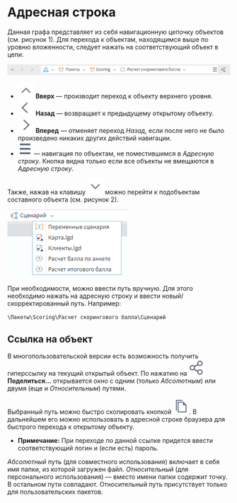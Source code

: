 # Адресная строка

Данная графа представляет из себя навигационную цепочку объектов (см. рисунок 1). Для перехода к объектам, находящимся выше по уровню вложенности, следует нажать на соответствующий объект в цепи.

![Адресная строка.](address-bar-1.png)

* ![Вверх](../images/icons/toolbar-controls/up_default.svg) **Вверх** — производит переход к объекту верхнего уровня.
* ![Назад](../images/icons/toolbar-controls/arrow-l_default.svg) **Назад** — возвращает к предыдущему открытому объекту.
* ![Вперед](../images/icons/toolbar-controls/arrow-r_default.svg) **Вперед** — отменяет переход *Назад*, если после него не было произведено никаких других действий навигации.
* ![Скрытое](../images/icons/toolbar-controls/system-panel-more_default.svg) — навигация по объектам, не поместившимся в *Адресную строку*. Кнопка видна только если все объекты не вмещаются в *Адресную строку*.

Также, нажав на клавишу ![Список подобъектов](../images/icons/toolbar-controls/down_default.svg) можно перейти к подобъектам составного объекта (см. рисунок 2).

![Выбор составного объекта.](address-bar-2.png)

При необходимости, можно ввести путь вручную. Для этого необходимо нажать на адресную строку и ввести новый/скорректированный путь. Например:

```text
\Пакеты\Scoring\Расчет скорингового балла\Сценарий
```

## Ссылка на объект

В многопользовательской версии есть возможность получить гиперссылку на текущий открытый объект. По нажатию на ![Поделиться](../images/icons/toolbar-controls/share_default.svg) **Поделиться…** открывается окно с одним (только *Абсолютным*) или двумя (еще и *Относительным*) путями.

Выбранный путь можно быстро скопировать кнопкой ![Копировать](../images/icons/toolbar-controls/copy_default.svg). В дальнейшем его можно использовать в адресной строке браузера для быстрого перехода к открытому объекту.

* **Примечание:** При переходе по данной ссылке придется ввести соответствующий логин и (если есть) пароль.

*Абсолютный* путь (для совместного использования) включает в себя имя папки, из которой загружен файл. *Относительный* (для персонального использования) — вместо имени папки содержит точку. В остальном пути совпадают. Относительный путь присутствует только для пользовательских пакетов.
